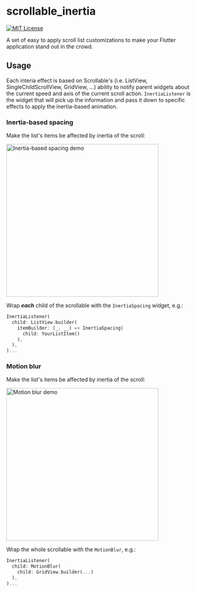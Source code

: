 # scrollable_inertia

[![MIT License](https://img.shields.io/badge/License-MIT-green.svg)](LICENSE)

A set of easy to apply scroll list customizations to make your Flutter application stand out in the crowd.

## Usage

Each interia effect is based on Scrollable's (i.e. ListView, SingleChildScrollView, GridView, ...) ability to notify parent widgets about the current speed and axis of the current scroll action. `InertiaListener` is the widget that will pick up the information and pass it down to specific effects to apply the inertia-based animation.

### Inertia-based spacing

Make the list's items be affected by inertia of the scroll:

<img src="https://wrbl.xyz/spacing.webp" alt="Inertia-based spacing demo" width=400>

Wrap _**each**_ child of the scrollable with the `InertiaSpacing` widget, e.g.:

```dart
InertiaListener(
  child: ListView.builder(
    itemBuilder: (_, __) => InertiaSpacing(
      child: YourListItem()
    ),
  ),
)...
```

### Motion blur

Make the list's items be affected by inertia of the scroll:

<img src="https://wrbl.xyz/blur.webp" alt="Motion blur demo" width=400>

Wrap the whole scrollable with the `MotionBlur`, e.g.:

```dart
InertiaListener(
  child: MotionBlur(
    child: GridView.builder(...)
  ),
)...
```
